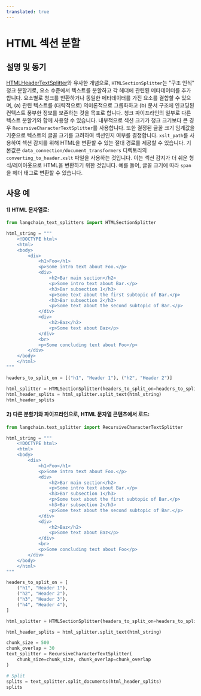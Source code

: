 ```yaml
---
translated: true
---
```


# HTML 섹션 분할

## 설명 및 동기

[HTMLHeaderTextSplitter](/docs/modules/data_connection/document_transformers/HTML_header_metadata)와 유사한 개념으로, `HTMLSectionSplitter`는 "구조 인식" 청크 분할기로, 요소 수준에서 텍스트를 분할하고 각 헤더에 관련된 메타데이터를 추가합니다. 요소별로 청크를 반환하거나 동일한 메타데이터를 가진 요소를 결합할 수 있으며, (a) 관련 텍스트를 (대략적으로) 의미론적으로 그룹화하고 (b) 문서 구조에 인코딩된 컨텍스트 풍부한 정보를 보존하는 것을 목표로 합니다. 청크 파이프라인의 일부로 다른 텍스트 분할기와 함께 사용할 수 있습니다. 내부적으로 섹션 크기가 청크 크기보다 큰 경우 `RecursiveCharacterTextSplitter`를 사용합니다. 또한 결정된 글꼴 크기 임계값을 기준으로 텍스트의 글꼴 크기를 고려하여 섹션인지 여부를 결정합니다. `xslt_path`를 사용하여 섹션 감지를 위해 HTML을 변환할 수 있는 절대 경로를 제공할 수 있습니다. 기본값은 `data_connection/document_transformers` 디렉토리의 `converting_to_header.xslt` 파일을 사용하는 것입니다. 이는 섹션 감지가 더 쉬운 형식/레이아웃으로 HTML을 변환하기 위한 것입니다. 예를 들어, 글꼴 크기에 따라 `span`을 헤더 태그로 변환할 수 있습니다.

## 사용 예

#### 1) HTML 문자열로:

```python
from langchain_text_splitters import HTMLSectionSplitter

html_string = """
    <!DOCTYPE html>
    <html>
    <body>
        <div>
            <h1>Foo</h1>
            <p>Some intro text about Foo.</p>
            <div>
                <h2>Bar main section</h2>
                <p>Some intro text about Bar.</p>
                <h3>Bar subsection 1</h3>
                <p>Some text about the first subtopic of Bar.</p>
                <h3>Bar subsection 2</h3>
                <p>Some text about the second subtopic of Bar.</p>
            </div>
            <div>
                <h2>Baz</h2>
                <p>Some text about Baz</p>
            </div>
            <br>
            <p>Some concluding text about Foo</p>
        </div>
    </body>
    </html>
"""

headers_to_split_on = [("h1", "Header 1"), ("h2", "Header 2")]

html_splitter = HTMLSectionSplitter(headers_to_split_on=headers_to_split_on)
html_header_splits = html_splitter.split_text(html_string)
html_header_splits
```

#### 2) 다른 분할기와 파이프라인으로, HTML 문자열 콘텐츠에서 로드:

```python
from langchain.text_splitter import RecursiveCharacterTextSplitter

html_string = """
    <!DOCTYPE html>
    <html>
    <body>
        <div>
            <h1>Foo</h1>
            <p>Some intro text about Foo.</p>
            <div>
                <h2>Bar main section</h2>
                <p>Some intro text about Bar.</p>
                <h3>Bar subsection 1</h3>
                <p>Some text about the first subtopic of Bar.</p>
                <h3>Bar subsection 2</h3>
                <p>Some text about the second subtopic of Bar.</p>
            </div>
            <div>
                <h2>Baz</h2>
                <p>Some text about Baz</p>
            </div>
            <br>
            <p>Some concluding text about Foo</p>
        </div>
    </body>
    </html>
"""

headers_to_split_on = [
    ("h1", "Header 1"),
    ("h2", "Header 2"),
    ("h3", "Header 3"),
    ("h4", "Header 4"),
]

html_splitter = HTMLSectionSplitter(headers_to_split_on=headers_to_split_on)

html_header_splits = html_splitter.split_text(html_string)

chunk_size = 500
chunk_overlap = 30
text_splitter = RecursiveCharacterTextSplitter(
    chunk_size=chunk_size, chunk_overlap=chunk_overlap
)

# Split
splits = text_splitter.split_documents(html_header_splits)
splits
```
